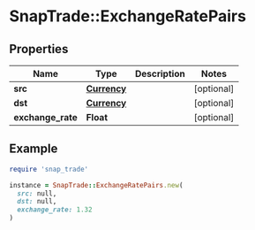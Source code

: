 # SnapTrade::ExchangeRatePairs

## Properties

| Name | Type | Description | Notes |
| ---- | ---- | ----------- | ----- |
| **src** | [**Currency**](Currency.md) |  | [optional] |
| **dst** | [**Currency**](Currency.md) |  | [optional] |
| **exchange_rate** | **Float** |  | [optional] |

## Example

```ruby
require 'snap_trade'

instance = SnapTrade::ExchangeRatePairs.new(
  src: null,
  dst: null,
  exchange_rate: 1.32
)
```

